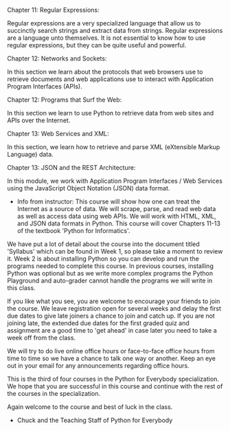 Chapter 11: Regular Expressions: 

Regular expressions are a very specialized language that allow us to succinctly search strings and extract data from strings. Regular expressions are a language unto themselves. It is not essential to know how to use regular expressions, but they can be quite useful and powerful.

Chapter 12: Networks and Sockets: 

In this section we learn about the protocols that web browsers use to retrieve documents and web applications use to interact with Application Program Interfaces (APIs).

Chapter 12: Programs that Surf the Web: 

In this section we learn to use Python to retrieve data from web sites and APIs over the Internet.

Chapter 13: Web Services and XML: 

In this section, we learn how to retrieve and parse XML (eXtensible Markup Language) data.

Chapter 13: JSON and the REST Architecture: 

In this module, we work with Application Program Interfaces / Web Services using the JavaScript Object Notation (JSON) data format.



- Info from instructor:
This course will show how one can treat the Internet as a source of data. We will scrape, parse, and read web data as well as access data using web APIs. We will work with HTML, XML, and JSON data formats in Python. This course will cover Chapters 11-13 of the textbook 'Python for Informatics'.

We have put a lot of detail about the course into the document titled 'Syllabus' which can be found in Week 1, so please take a moment to review it. Week 2 is about installing Python so you can develop and run the programs needed to complete this course. In previous courses, installing Python was optional but as we write more complex programs the Python Playground and auto-grader cannot handle the programs we will write in this class.

If you like what you see, you are welcome to encourage your friends to join the course. We leave registration open for several weeks and delay the first due dates to give late joiners a chance to join and catch up. If you are not joining late, the extended due dates for the first graded quiz and assignment are a good time to 'get ahead' in case later you need to take a week off from the class.

We will try to do live online office hours or face-to-face office hours from time to time so we have a chance to talk one way or another. Keep an eye out in your email for any announcements regarding office hours.

This is the third of four courses in the Python for Everybody specialization. We hope that you are successful in this course and continue with the rest of the courses in the specialization.

Again welcome to the course and best of luck in the class.

- Chuck and the Teaching Staff of Python for Everybody
